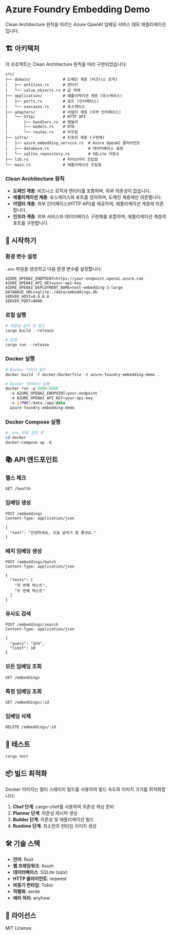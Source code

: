 # Azure Foundry Embedding Demo

Clean Architecture 원칙을 따르는 Azure OpenAI 임베딩 서비스 데모 애플리케이션입니다.

## 🏗️ 아키텍처

이 프로젝트는 Clean Architecture 원칙을 따라 구현되었습니다:

```text
src/
├── domain/              # 도메인 계층 (비즈니스 로직)
│   ├── entities.rs      # 엔티티
│   └── value_objects.rs # 값 객체
├── application/         # 애플리케이션 계층 (유스케이스)
│   ├── ports.rs         # 포트 (인터페이스)
│   └── usecases.rs      # 유스케이스
├── adapters/            # 어댑터 계층 (외부 인터페이스)
│   └── http/            # HTTP API
│       ├── handlers.rs  # 핸들러
│       ├── models.rs    # DTO
│       └── routes.rs    # 라우팅
├── infra/               # 인프라 계층 (구현체)
│   ├── azure_embedding_service.rs  # Azure OpenAI 클라이언트
│   ├── database.rs                 # 데이터베이스 설정
│   └── sqlite_repository.rs        # SQLite 저장소
├── lib.rs               # 라이브러리 진입점
└── main.rs              # 애플리케이션 진입점
```

### Clean Architecture 원칙

- **도메인 계층**: 비즈니스 로직과 엔티티를 포함하며, 외부 의존성이 없습니다.
- **애플리케이션 계층**: 유스케이스와 포트를 정의하며, 도메인 계층에만 의존합니다.
- **어댑터 계층**: 외부 인터페이스(HTTP API)를 제공하며, 애플리케이션 계층에 의존합니다.
- **인프라 계층**: 외부 서비스와 데이터베이스 구현체를 포함하며, 애플리케이션 계층의 포트를 구현합니다.

## 🚀 시작하기

### 환경 변수 설정

`.env` 파일을 생성하고 다음 환경 변수를 설정합니다:

```env
AZURE_OPENAI_ENDPOINT=https://your-endpoint.openai.azure.com
AZURE_OPENAI_API_KEY=your-api-key
AZURE_OPENAI_DEPLOYMENT_NAME=text-embedding-3-large
DATABASE_URL=sqlite:./data/embeddings.db
SERVER_HOST=0.0.0.0
SERVER_PORT=8000
```

### 로컬 실행

```powershell
# 의존성 설치 및 빌드
cargo build --release

# 실행
cargo run --release
```

### Docker 실행

```powershell
# Docker 이미지 빌드
docker build -f docker/Dockerfile -t azure-foundry-embedding-demo .

# Docker 컨테이너 실행
docker run -p 8000:8000 `
  -e AZURE_OPENAI_ENDPOINT=your-endpoint `
  -e AZURE_OPENAI_API_KEY=your-api-key `
  -v ${PWD}/data:/app/data `
  azure-foundry-embedding-demo
```

### Docker Compose 실행

```powershell
# .env 파일 설정 후
cd docker
docker-compose up -d
```

## 📚 API 엔드포인트

### 헬스 체크

```http
GET /health
```

### 임베딩 생성

```http
POST /embeddings
Content-Type: application/json

{
  "text": "안녕하세요, 오늘 날씨가 참 좋네요."
}
```

### 배치 임베딩 생성

```http
POST /embeddings/batch
Content-Type: application/json

{
  "texts": [
    "첫 번째 텍스트",
    "두 번째 텍스트"
  ]
}
```

### 유사도 검색

```http
POST /embeddings/search
Content-Type: application/json

{
  "query": "날씨",
  "limit": 10
}
```

### 모든 임베딩 조회

```http
GET /embeddings
```

### 특정 임베딩 조회

```http
GET /embeddings/:id
```

### 임베딩 삭제

```http
DELETE /embeddings/:id
```

## 🧪 테스트

```powershell
cargo test
```

## 📦 빌드 최적화

Docker 이미지는 멀티 스테이지 빌드를 사용하여 빌드 속도와 이미지 크기를 최적화합니다:

1. **Chef 단계**: cargo-chef를 사용하여 의존성 캐싱 준비
2. **Planner 단계**: 의존성 레시피 생성
3. **Builder 단계**: 의존성 및 애플리케이션 빌드
4. **Runtime 단계**: 최소한의 런타임 이미지 생성

## 🛠️ 기술 스택

- **언어**: Rust
- **웹 프레임워크**: Axum
- **데이터베이스**: SQLite (sqlx)
- **HTTP 클라이언트**: reqwest
- **비동기 런타임**: Tokio
- **직렬화**: serde
- **에러 처리**: anyhow

## 📄 라이선스

MIT License
